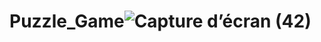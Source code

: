 # Puzzle_Game![Capture d’écran (42)](https://user-images.githubusercontent.com/56333411/119969927-76e78b00-bfaf-11eb-9852-a135af1e88c8.png)
